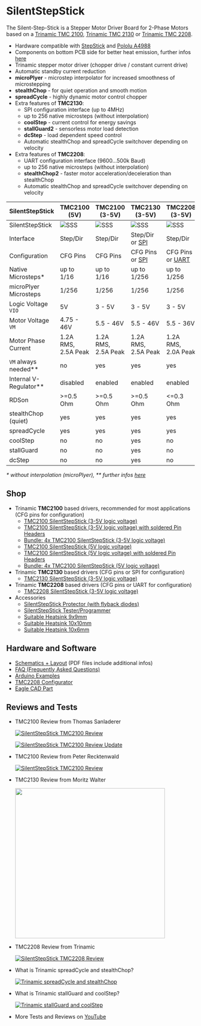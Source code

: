 # SilentStepStick
The Silent-Step-Stick is a Stepper Motor Driver Board for 2-Phase Motors based on a [Trinamic TMC 2100](http://www.trinamic.com/products/integrated-circuits/details/tmc2100/), [Trinamic TMC 2130](http://www.trinamic.com/products/integrated-circuits/details/tmc2130/) or [Trinamic TMC 2208](http://www.trinamic.com/products/integrated-circuits/details/tmc2208-la/).

* Hardware compatible with [StepStick](http://reprap.org/wiki/StepStick) and [Pololu A4988](https://www.pololu.com/product/1182)
* Components on bottom PCB side for better heat emission, further infos [here](https://github.com/watterott/SilentStepStick/blob/master/docs/FAQ.md#why-is-the-trinamic-driver-chip-on-the-bottom-pcb-side)
* Trinamic stepper motor driver (chopper drive / constant current drive)
* Automatic standby current reduction
* **microPlyer** - microstep interpolator for increased smoothness of microstepping
* **stealthChop** - for quiet operation and smooth motion
* **spreadCycle** - highly dynamic motor control chopper
* Extra features of **TMC2130**:
  * SPI configuration interface (up to 4MHz)
  * up to 256 native microsteps (without interpolation)
  * **coolStep** - current control for energy savings
  * **stallGuard2** - sensorless motor load detection
  * **dcStep** - load dependent speed control
  * Automatic stealthChop and spreadCycle switchover depending on velocity
* Extra features of **TMC2208**:
  * UART configuration interface (9600...500k Baud)
  * up to 256 native microsteps (without interpolation)
  * **stealthChop2** - faster motor acceleration/deceleration than stealthChop
  * Automatic stealthChop and spreadCycle switchover depending on velocity

SilentStepStick          | TMC2100 (5V)        | TMC2100 (3-5V)      | TMC2130 (3-5V)      | TMC2208 (3-5V)
------------------------ | ------------------- | ------------------- | ------------------- | -------------------
SilentStepStick          | ![SSS](https://github.com/watterott/SilentStepStick/raw/master/hardware/SilentStepStick-TMC2100_v12_5V.jpg) | ![SSS](https://github.com/watterott/SilentStepStick/raw/master/hardware/SilentStepStick-TMC2100_v12.jpg) | ![SSS](https://github.com/watterott/SilentStepStick/raw/master/hardware/SilentStepStick-TMC2130_v10.jpg) | ![SSS](https://github.com/watterott/SilentStepStick/raw/master/hardware/SilentStepStick-TMC2208_v11.jpg)
Interface                | Step/Dir            | Step/Dir            | Step/Dir or [SPI](https://en.wikipedia.org/wiki/Serial_Peripheral_Interface_Bus) | Step/Dir
Configuration            | CFG Pins            | CFG Pins            | CFG Pins or [SPI](https://en.wikipedia.org/wiki/Serial_Peripheral_Interface_Bus) | CFG Pins or [UART](https://en.wikipedia.org/wiki/UART)
Native Microsteps*       | up to 1/16          | up to 1/16          | up to 1/256         | up to 1/256
microPlyer Microsteps    | 1/256               | 1/256               | 1/256               | 1/256
Logic Voltage ```VIO```  | 5V                  | 3 - 5V              | 3 - 5V              | 3 - 5V
Motor Voltage ```VM```   | 4.75 - 46V          | 5.5 - 46V           | 5.5 - 46V           | 5.5 - 36V
Motor Phase Current      | 1.2A RMS, 2.5A Peak | 1.2A RMS, 2.5A Peak | 1.2A RMS, 2.5A Peak | 1.2A RMS, 2.0A Peak
```VM``` always needed** | no                  | yes                 | yes                 | yes
Internal V-Regulator**   | disabled            | enabled             | enabled             | enabled
RDSon                    | >=0.5 Ohm           | >=0.5 Ohm           | >=0.5 Ohm           | <=0.3 Ohm
stealthChop (quiet)      | yes                 | yes                 | yes                 | yes
spreadCycle              | yes                 | yes                 | yes                 | yes
coolStep                 | no                  | no                  | yes                 | no
stallGuard               | no                  | no                  | yes                 | no
dcStep                   | no                  | no                  | yes                 | no

_* without interpolation (microPlyer), ** further infos [here](https://github.com/watterott/SilentStepStick/blob/master/docs/FAQ.md#what-is-the-difference-between-silentstepsticks-with-3-5v-and-5v-logic-voltage)_


## Shop
* Trinamic **TMC2100** based drivers, recommended for most applications (CFG pins for configuration)
  * [TMC2100 SilentStepStick (3-5V logic voltage)](http://www.watterott.com/en/SilentStepStick)
  * [TMC2100 SilentStepStick (3-5V logic voltage) with soldered Pin Headers](http://www.watterott.com/en/SilentStepStick-with-Pins)
  * [Bundle: 4x TMC2100 SilentStepStick (3-5V logic voltage)](http://www.watterott.com/en/SilentStepStick-TMC2100-3D-Printer-Bundle)
  * [TMC2100 SilentStepStick (5V logic voltage)](http://www.watterott.com/en/SilentStepStick-TMC2100-5V)
  * [TMC2100 SilentStepStick (5V logic voltage) with soldered Pin Headers](http://www.watterott.com/en/SilentStepStick-TMC2100-5V-with-Pins)
  * [Bundle: 4x TMC2100 SilentStepStick (5V logic voltage)](http://www.watterott.com/en/SilentStepStick-TMC2100-3D-Printer-Bundle-5V)
* Trinamic **TMC2130** based drivers (CFG pins or SPI for configuration)
  * [TMC2130 SilentStepStick (3-5V logic voltage)](http://www.watterott.com/en/SilentStepStick-TMC2130)
* Trinamic **TMC2208** based drivers (CFG pins or UART for configuration)
  * [TMC2208 SilentStepStick (3-5V logic voltage)](http://www.watterott.com/en/SilentStepStick-TMC2208)
* Accessories
  * [SilentStepStick Protector (with flyback diodes)](http://www.watterott.com/en/SilentStepStick-Protector)
  * [SilentStepStick Tester/Programmer](http://www.watterott.com/en/SilentStepStick-Tester)
  * [Suitable Heatsink 9x9mm](http://www.watterott.com/en/Heatsink-9-x-9-x-12)
  * [Suitable Heatsink 10x10mm](http://www.watterott.com/en/Pin-heatsink-square-ICK-S-10-x-10-x-125)
  * [Suitable Heatsink 10x6mm](http://www.watterott.com/en/Heatsink-for-DIL-IC-PLCC-und-SMD-10-x-6-mm)


## Hardware and Software
* [Schematics + Layout](https://github.com/watterott/SilentStepStick/tree/master/hardware) (PDF files include additional infos)
* [FAQ (Frequently Asked Questions)](https://github.com/watterott/SilentStepStick/blob/master/docs/FAQ.md)
* [Arduino Examples](https://github.com/watterott/SilentStepStick/tree/master/software)
* [TMC2208 Configurator](https://github.com/watterott/SilentStepStick/tree/master/docs/ScriptCommunicator#tmc2208-configurator)
* [Eagle CAD Part](https://github.com/watterott/Eagle-Libs)


## Reviews and Tests

* TMC2100 Review from Thomas Sanladerer

  [![SilentStepStick TMC2100 Review](http://img.youtube.com/vi/g6Bxoqr8QlY/0.jpg)](https://www.youtube.com/watch?v=g6Bxoqr8QlY)

  [![SilentStepStick TMC2100 Review Update](http://img.youtube.com/vi/mYuZqx8xwTg/0.jpg)](https://www.youtube.com/watch?v=mYuZqx8xwTg)

* TMC2100 Review from Peter Recktenwald

  [![SilentStepStick TMC2100 Review](http://img.youtube.com/vi/P3ebhi-vZRY/0.jpg)](https://www.youtube.com/watch?v=P3ebhi-vZRY)

* TMC2130 Review from Moritz Walter

  [<img src="https://hackadaycom.files.wordpress.com/2016/09/tmc_thumb1.jpg" width="400" height="400">](http://hackaday.com/2016/09/30/3d-printering-trinamic-tmc2130-stepper-motor-drivers-shifting-the-gears/)

* TMC2208 Review from Trinamic

  [![SilentStepStick TMC2208 Review](http://img.youtube.com/vi/FvW93yCbqFE/0.jpg)](https://www.youtube.com/watch?v=FvW93yCbqFE)

* What is Trinamic spreadCycle and stealthChop?

  [![Trinamic spreadCycle and stealthChop](http://img.youtube.com/vi/Q0sJlGh9WNY/0.jpg)](https://www.youtube.com/watch?v=Q0sJlGh9WNY)

* What is Trinamic stallGuard and coolStep?

  [![Trinamic stallGuard and coolStep](http://img.youtube.com/vi/Prw7wNa20Gk/0.jpg)](https://www.youtube.com/watch?v=Prw7wNa20Gk)

* More Tests and Reviews on [YouTube](https://www.youtube.com/results?search_query=SilentStepStick)
